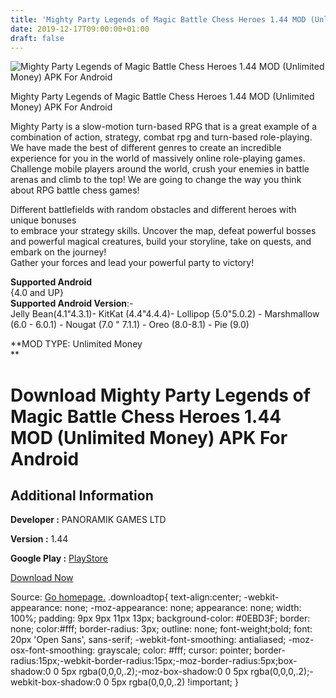 ```yaml
---
title: 'Mighty Party Legends of Magic Battle Chess Heroes 1.44 MOD (Unlimited Money) APK For Android'
date: 2019-12-17T09:00:00+01:00
draft: false
---
```


![Mighty Party Legends of Magic Battle Chess Heroes 1.44 MOD (Unlimited Money) APK For Android](https://i0.wp.com/apkhome.net/wp-content/uploads/2019/12/Mighty-Party-Legends-of-Magic-Battle-Chess-Heroes-1.44-MOD-Unlimited-Money.png "Mighty Party Legends of Magic Battle Chess Heroes 1.44 MOD (Unlimited Money) APK For Android")

  

Mighty Party Legends of Magic Battle Chess Heroes 1.44 MOD (Unlimited Money) APK For Android

Mighty Party is a slow-motion turn-based RPG that is a great example of a combination of action, strategy, combat rpg and turn-based role-playing. We have made the best of different genres to create an incredible experience for you in the world of massively online role-playing games. Challenge mobile players around the world, crush your enemies in battle arenas and climb to the top! We are going to change the way you think about RPG battle chess games!

Different battlefields with random obstacles and different heroes with unique bonuses  
to embrace your strategy skills. Uncover the map, defeat powerful bosses and powerful magical creatures, build your storyline, take on quests, and embark on the journey!  
Gather your forces and lead your powerful party to victory!

**Supported Android**  
{4.0 and UP}  
**Supported Android Version**:-  
Jelly Bean(4.1"4.3.1)- KitKat (4.4"4.4.4)- Lollipop (5.0"5.0.2) - Marshmallow (6.0 - 6.0.1) - Nougat (7.0 " 7.1.1) - Oreo (8.0-8.1) - Pie (9.0)

**MOD TYPE: Unlimited Money  
**

Download Mighty Party Legends of Magic Battle Chess Heroes 1.44 MOD (Unlimited Money) APK For Android
=====================================================================================================

Additional Information
----------------------

**Developer :** PANORAMIK GAMES LTD

**Version :** 1.44

**Google Play :** [PlayStore](https://play.google.com/store/apps/details?id=com.panoramik.mightyparty)

  

[Download Now](https://store4app.co/post/mighty-party-legends-of-magic-battle-chess-heroes-1-44-mod-unlimited-money-apk-for-android_1576569587)

  
Source: [Go homepage.](https://store4app.co/post/mighty-party-legends-of-magic-battle-chess-heroes-1-44-mod-unlimited-money-apk-for-android_1576569587) .downloadtop{ text-align:center; -webkit-appearance: none; -moz-appearance: none; appearance: none; width: 100%; padding: 9px 9px 11px 13px; background-color: #0EBD3F; border: none; color:#fff; border-radius: 3px; outline: none; font-weight;bold; font: 20px 'Open Sans', sans-serif; -webkit-font-smoothing: antialiased; -moz-osx-font-smoothing: grayscale; color: #fff; cursor: pointer; border-radius:15px;-webkit-border-radius:15px;-moz-border-radius:5px;box-shadow:0 0 5px rgba(0,0,0,.2);-moz-box-shadow:0 0 5px rgba(0,0,0,.2);-webkit-box-shadow:0 0 5px rgba(0,0,0,.2) !important; }